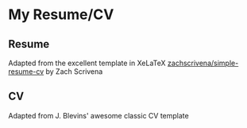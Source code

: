 # My Resume/CV

## Resume

Adapted from the excellent template in XeLaTeX [zachscrivena/simple-resume-cv](https://github.com/zachscrivena/simple-resume-cv) by Zach Scrivena

## CV

Adapted from J. Blevins' awesome classic CV template
